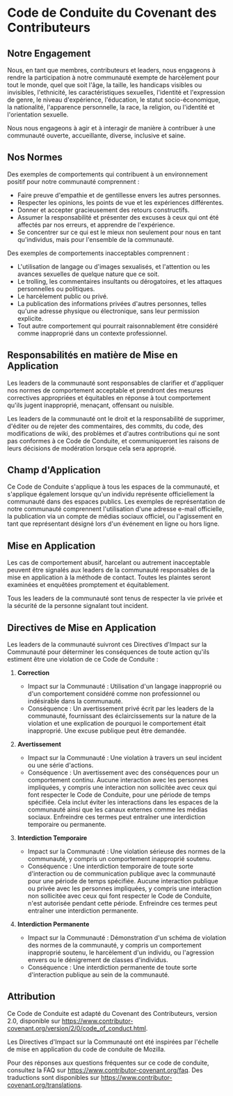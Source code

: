 # Code de Conduite du Covenant des Contributeurs

## Notre Engagement
Nous, en tant que membres, contributeurs et leaders, nous engageons à rendre la participation à notre communauté exempte de harcèlement pour tout le monde, quel que soit l'âge, la taille, les handicaps visibles ou invisibles, l'ethnicité, les caractéristiques sexuelles, l'identité et l'expression de genre, le niveau d'expérience, l'éducation, le statut socio-économique, la nationalité, l'apparence personnelle, la race, la religion, ou l'identité et l'orientation sexuelle.

Nous nous engageons à agir et à interagir de manière à contribuer à une communauté ouverte, accueillante, diverse, inclusive et saine.

## Nos Normes
Des exemples de comportements qui contribuent à un environnement positif pour notre communauté comprennent :

- Faire preuve d'empathie et de gentillesse envers les autres personnes.
- Respecter les opinions, les points de vue et les expériences différentes.
- Donner et accepter gracieusement des retours constructifs.
- Assumer la responsabilité et présenter des excuses à ceux qui ont été affectés par nos erreurs, et apprendre de l'expérience.
- Se concentrer sur ce qui est le mieux non seulement pour nous en tant qu'individus, mais pour l'ensemble de la communauté.

Des exemples de comportements inacceptables comprennent :

- L'utilisation de langage ou d'images sexualisés, et l'attention ou les avances sexuelles de quelque nature que ce soit.
- Le trolling, les commentaires insultants ou dérogatoires, et les attaques personnelles ou politiques.
- Le harcèlement public ou privé.
- La publication des informations privées d'autres personnes, telles qu'une adresse physique ou électronique, sans leur permission explicite.
- Tout autre comportement qui pourrait raisonnablement être considéré comme inapproprié dans un contexte professionnel.

## Responsabilités en matière de Mise en Application
Les leaders de la communauté sont responsables de clarifier et d'appliquer nos normes de comportement acceptable et prendront des mesures correctives appropriées et équitables en réponse à tout comportement qu'ils jugent inapproprié, menaçant, offensant ou nuisible.

Les leaders de la communauté ont le droit et la responsabilité de supprimer, d'éditer ou de rejeter des commentaires, des commits, du code, des modifications de wiki, des problèmes et d'autres contributions qui ne sont pas conformes à ce Code de Conduite, et communiqueront les raisons de leurs décisions de modération lorsque cela sera approprié.

## Champ d'Application
Ce Code de Conduite s'applique à tous les espaces de la communauté, et s'applique également lorsque qu'un individu représente officiellement la communauté dans des espaces publics. Les exemples de représentation de notre communauté comprennent l'utilisation d'une adresse e-mail officielle, la publication via un compte de médias sociaux officiel, ou l'agissement en tant que représentant désigné lors d'un événement en ligne ou hors ligne.

## Mise en Application
Les cas de comportement abusif, harcelant ou autrement inacceptable peuvent être signalés aux leaders de la communauté responsables de la mise en application à la méthode de contact. Toutes les plaintes seront examinées et enquêtées promptement et équitablement.

Tous les leaders de la communauté sont tenus de respecter la vie privée et la sécurité de la personne signalant tout incident.

## Directives de Mise en Application
Les leaders de la communauté suivront ces Directives d'Impact sur la Communauté pour déterminer les conséquences de toute action qu'ils estiment être une violation de ce Code de Conduite :

1. **Correction**
   - Impact sur la Communauté : Utilisation d'un langage inapproprié ou d'un comportement considéré comme non professionnel ou indésirable dans la communauté.
   - Conséquence : Un avertissement privé écrit par les leaders de la communauté, fournissant des éclaircissements sur la nature de la violation et une explication de pourquoi le comportement était inapproprié. Une excuse publique peut être demandée.

2. **Avertissement**
   - Impact sur la Communauté : Une violation à travers un seul incident ou une série d'actions.
   - Conséquence : Un avertissement avec des conséquences pour un comportement continu. Aucune interaction avec les personnes impliquées, y compris une interaction non sollicitée avec ceux qui font respecter le Code de Conduite, pour une période de temps spécifiée. Cela inclut éviter les interactions dans les espaces de la communauté ainsi que les canaux externes comme les médias sociaux. Enfreindre ces termes peut entraîner une interdiction temporaire ou permanente.

3. **Interdiction Temporaire**
   - Impact sur la Communauté : Une violation sérieuse des normes de la communauté, y compris un comportement inapproprié soutenu.
   - Conséquence : Une interdiction temporaire de toute sorte d'interaction ou de communication publique avec la communauté pour une période de temps spécifiée. Aucune interaction publique ou privée avec les personnes impliquées, y compris une interaction non sollicitée avec ceux qui font respecter le Code de Conduite, n'est autorisée pendant cette période. Enfreindre ces termes peut entraîner une interdiction permanente.

4. **Interdiction Permanente**
   - Impact sur la Communauté : Démonstration d'un schéma de violation des normes de la communauté, y compris un comportement inapproprié soutenu, le harcèlement d'un individu, ou l'agression envers ou le dénigrement de classes d'individus.
   - Conséquence : Une interdiction permanente de toute sorte d'interaction publique au sein de la communauté.

## Attribution
Ce Code de Conduite est adapté du Covenant des Contributeurs, version 2.0, disponible sur https://www.contributor-covenant.org/version/2/0/code_of_conduct.html.

Les Directives d'Impact sur la Communauté ont été inspirées par l'échelle de mise en application du code de conduite de Mozilla.

Pour des réponses aux questions fréquentes sur ce code de conduite, consultez la FAQ sur https://www.contributor-covenant.org/faq. Des traductions sont disponibles sur https://www.contributor-covenant.org/translations.
